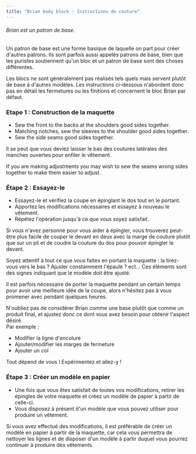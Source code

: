```yaml
---
title: "Brian body block : Instructions de couture"
---
```


<Note>

###### Brian est un patron de base.

Un patron de base est une forme basique de laquelle on part pour créer d'autres patrons.
Ils sont parfois aussi appelés patrons de base, bien que les puristes soutiennent qu'un bloc et un patron de base sont des choses différentes.

Les blocs ne sont généralement pas réalisés tels quels mais servent plutôt de base à d'autres modèles. Les instructions ci-dessous n'abordent donc pas en détail les fermetures ou les finitions et concernent le bloc Brian par défaut.

</Note>

### Etape 1 : Construction de la maquette

- Sew the front to the backs at the shoulders good sides together.
- Matching notches, sew the sleeves to the shoulder good sides together.
- Sew the side seams good sides together.

<Note>

Il se peut que vous deviez laisser le bas des coutures latérales des manches ouvertes pour enfiler le vêtement.

</Note>

<Tip>

If you are making adjustments you may wish to sew the seams wrong sides together to make them easier to adjust.

</Tip>

### Étape 2 : Essayez-le

- Essayez-le et vérifiez la coupe en épinglant le dos tout en le portant.
- Apportez les modifications nécessaires et essayez à nouveau le vêtement.
- Répétez l'opération jusqu'à ce que vous soyez satisfait.

<Tip>

Si vous n'avez personne pour vous aider à épingler, vous trouverez peut-être plus facile de couper le devant en deux avec la marge de couture plutôt que sur un pli et de coudre la couture du dos pour pouvoir épingler le devant.

Soyez attentif à tout ce que vous faites en portant la maquette : la tirez-vous vers le bas ? Ajuster constamment l'épaule ? ect... Ces éléments sont des signes indiquant que le modèle doit être ajusté.

Il est parfois nécessaire de porter la maquette pendant un certain temps pour avoir une meilleure idée de la coupe, alors n'hésitez pas à vous promener avec pendant quelques heures.

</Tip>

<Note>

N'oubliez pas de considérer Brian comme une base plutôt que comme un produit final, et ajustez donc ce dont vous avez besoin pour obtenir l'aspect désiré.  
Par exemple :

- Modifier la ligne d'encolure
- Ajouter/modifier les marges de fermeture
- Ajouter un col

Tout dépend de vous ! Expérimentez et allez-y !

</Note>

### Étape 3 : Créer un modèle en papier

- Une fois que vous êtes satisfait de toutes vos modifications, retirer les épingles de votre maquette et créez un modèle de papier à partir de celle-ci.
- Vous disposez à présent d'un modèle que vous pouvez utiliser pour produire un vêtement.

<Note>

Si vous avez effectué des modifications, il est préférable de créer un modèle en papier à partir de la maquette, car cela vous permettra de nettoyer les lignes et de disposer d'un modèle à partir duquel vous pourrez continuer à produire des vêtements.

</Note>
